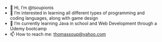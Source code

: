 - 👋 Hi, I’m @tsoupionis
- 👀 I’m interested in learning all different types of programming and coding languages, along with game design
- 🌱 I’m currently learning Java in school and Web Development through a Udemy bootcamp
- 📫 How to reach me: thomassoup@yahoo.com

<!---
tsoupionis/tsoupionis is a ✨ special ✨ repository because its `README.md` (this file) appears on your GitHub profile.
You can click the Preview link to take a look at your changes.
--->
